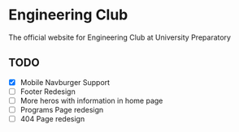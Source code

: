 # Engineering Club

The official website for Engineering Club at University Preparatory

## TODO

- [x] Mobile Navburger Support
- [ ] Footer Redesign
- [ ] More heros with information in home page
- [ ] Programs Page redesign
- [ ] 404 Page redesign
